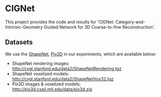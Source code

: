 # CIGNet
This project provides the code and results for 'CIGNet: Category-and-Intrinsic-Geometry Guided Network for 3D Coarse-to-fine Reconstruction'.


## Datasets

We use the [ShapeNet](https://www.shapenet.org/), [Pix3D](http://pix3d.csail.mit.edu/) in our experiments, which are available below:

- ShapeNet rendering images: http://cvgl.stanford.edu/data2/ShapeNetRendering.tgz
- ShapeNet voxelized models: http://cvgl.stanford.edu/data2/ShapeNetVox32.tgz
- Pix3D images & voxelized models: http://pix3d.csail.mit.edu/data/pix3d.zip

